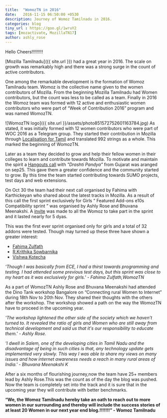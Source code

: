 ```yaml
---
title:  "WomozTN in 2016"
date:   2016-11-15 06:50:00 +0530
description: Journey of Womoz Tamilnadu in 2016.
categories: blog
tiny_url : https://goo.gl/1wruY2
tags: [mozactivate, MozillaTN17]
author: ashly_rose
---
```


Hello Cheers!!!!!!!!!
       
       
[Mozilla Tamilnadu]({{ site.url }}) had a great year in 2016. The scale on growth was remarkably high and there was a strong surge in the count of active contributors. 

One among the remarkable development is the formation of Womoz Tamilnadu team. Womoz is the collective name given to the women contributors of Mozilla. From the beginning Mozilla Tamilnadu had Women contributors, but the count was less to be called as a team. Finally  in 2016 the Womoz team was formed with 12 active and enthusiastic women contributors who were part of “Week of Contribution 2016” program and was named WomozTN. 

![WomozTN logo]({{ site.url }}/assets/photo851572752601163784.jpg)
As stated, it was initially formed with 12 women contributors who were  part of WOC 2016 as a Telegram group. They started their contribution in Mozilla through [Localisation for Tamil](https://mozillatn.github.io/blog/A-New-Promising-Power-On-Track/) and translated 992 strings as a whole. This marked the beginning of WomozTN.

Later as a team they decided to grow and help their fellow women in their colleges to learn and contribute towards Mozilla. To motivate and maintain the spirit a [Hangouts call](https://public.etherpad-mozilla.org/p/WomozTN_Hangouts_call1(25-09-2016)) with *"Drashti Pandya"* from Gujarat was aranged on sep25. This gave them a greater confidence and the community started to grow. By this time the team started contributing towards SUMO projects, test days and web extensions.

On Oct 30 the team had their next call organised by Fahima with Karthickeyan who shared about the latest tracks in Mozilla. As a result of this call the first sprint exclusively for Girls  “ Featured Add-ons e10s Compatibility sprint ” was organised by Ashly Rose and Bhuvana Meenakshi. A [invite](https://mozillatn.github.io/blog/Womoz-TN-to-chip-in-Featured-Add-ons-e10s-Compatibility-sprint/) was made to all the Womoz to take part in the sprint and it lasted nearly for 5 dyas. 

This was the first ever sprint organised only for girls and a total of 32 addons were tested. Though may turned up these three have shown a greater interest: 

 - [Fahima Zulfath](https://twitter.com/FahimaZulfath)
 - [R.Krithika Sowbarnika](https://twitter.com/ragavaa25)
 - [Vishwa Kotecha](https://twitter.com/KotechaVishwa)

*'Though I was basically from ECE, I had a thirst towards programming and testing. I had attended some previous test days, but this sprint was close to my heart as it was exclusively for girls.'  - Fahima Zulfath,WomozTN*
 
As a part of WomozTN Ashly Rose and Bhuvana Meenakshi had attended the Dino Tank workshop Bangalore on “Connecting rural Women to Internet” during 18th Nov to 20th Nov. They shared their thoughts with the others after the workshop. The workshop showed a path on the way the WomozTN have to proceed in the upcoming year.

*'The workshop lightened the other side of the society which we haven’t turned to. It revealed the ratio of girls and Women who are still away from technical development and said us that it's our responsibility to educate them.'  - Ashly Rose.* 

*'I dwell in Salem, one of the developing cities in Tamil Nadu and the disadvantage of being in such cities is that, any technology update gets implemented very slowly. This way I was able to share my views on many issues and how internet awareness needs a reach in many rural areas of India.'   - Bhuvana Meenakshi K*

After a six months of flourishing journey,now the team have 25+ members lead by Ashly Rose.This was the count as of the day the blog was pushed. Now the team is completely set into the track and it is sure that in the upcoming year they will contribute with better benchmarks.


**“We, the Womoz  Tamilnadu hereby take an oath to reach out to more women in our surrounding and thereby will include the success stories of at least 20 Women in our next year end blog.!!!!!!!”
                                                                                                                       - Womoz Tamilnadu**
